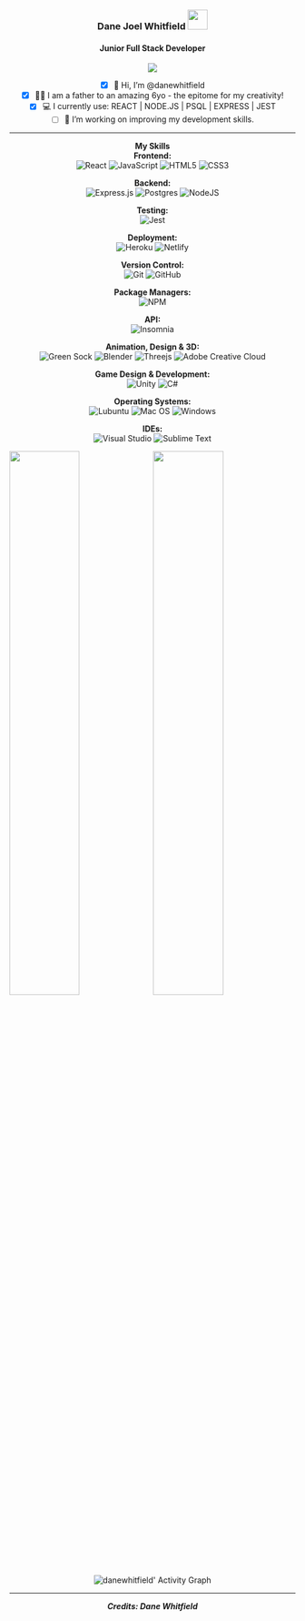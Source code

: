<div align=center>
  <!-- <img src='https://studio.youtube.com/channel/UCDPdfgDfPjl0XhU2N_9AIDg/editing/images'/> -->
<h3>Dane Joel Whitfield <img src="https://media.giphy.com/media/hvRJCLFzcasrR4ia7z/giphy.gif" width="35"></h3>
  <h4>Junior Full Stack Developer</h4>

<p align="center">
  <a href="https://github.com/DenverCoder1/readme-typing-svg"><img src="https://readme-typing-svg.herokuapp.com?lines=Junior+Full+Stack+Developer;I+Think?;Maybe...;DS%20|%20Algorithms%20|%20OOP%20;Frontend%20|%20REACT;Backend%20|%20NODE.JS%20;TDD%20|%20JEST&center=true&width=500&height=50"></a>
</p>

- [x] 👋 Hi, I’m @danewhitfield
- [x] 👨‍👦 I am a father to an amazing 6yo - the epitome for my creativity!
- [x] 💻 I currently use: REACT | NODE.JS | PSQL | EXPRESS | JEST
- [ ] 🌱 I’m working on improving my development skills.

---
  
**My Skills**
<br>
**Frontend:**
<br>
![React](https://img.shields.io/badge/react-%2320232a.svg?style=for-the-badge&logo=react&logoColor=%2361DAFB) ![JavaScript](https://img.shields.io/badge/javascript-%23323330.svg?style=for-the-badge&logo=javascript&logoColor=%23F7DF1E) ![HTML5](https://img.shields.io/badge/html5-%23E34F26.svg?style=for-the-badge&logo=html5&logoColor=white) ![CSS3](https://img.shields.io/badge/css3-%231572B6.svg?style=for-the-badge&logo=css3&logoColor=white) 

**Backend:**
<br>
![Express.js](https://img.shields.io/badge/express.js-%23404d59.svg?style=for-the-badge&logo=express&logoColor=%2361DAFB) ![Postgres](https://img.shields.io/badge/postgres-%23316192.svg?style=for-the-badge&logo=postgresql&logoColor=white) ![NodeJS](https://img.shields.io/badge/node.js-6DA55F?style=for-the-badge&logo=node.js&logoColor=white)

**Testing:**
<br>
![Jest](https://img.shields.io/badge/-jest-%23C21325?style=for-the-badge&logo=jest&logoColor=white)

**Deployment:**
<br>
![Heroku](https://img.shields.io/badge/heroku-%23430098.svg?style=for-the-badge&logo=heroku&logoColor=white) ![Netlify](https://img.shields.io/badge/netlify-%23000000.svg?style=for-the-badge&logo=netlify&logoColor=#00C7B7)

**Version Control:**
<br>
![Git](https://img.shields.io/badge/git-%23F05033.svg?style=for-the-badge&logo=git&logoColor=white) ![GitHub](https://img.shields.io/badge/github-%23121011.svg?style=for-the-badge&logo=github&logoColor=white)

**Package Managers:**
<br>
![NPM](https://img.shields.io/badge/NPM-%23000000.svg?style=for-the-badge&logo=npm&logoColor=white)  

**API:**
<br>
![Insomnia](https://img.shields.io/badge/Insomnia-black?style=for-the-badge&logo=insomnia&logoColor=5849BE)

**Animation, Design & 3D:**
<br>
![Green Sock](https://img.shields.io/badge/green%20sock-88CE02?style=for-the-badge&logo=greensock&logoColor=white) ![Blender](https://img.shields.io/badge/blender-%23F5792A.svg?style=for-the-badge&logo=blender&logoColor=white) ![Threejs](https://img.shields.io/badge/threejs-black?style=for-the-badge&logo=three.js&logoColor=white) ![Adobe Creative Cloud](https://img.shields.io/badge/Adobe%20Creative%20Cloud-DA1F26.svg?style=for-the-badge&logo=Adobe%20Creative%20Cloud&logoColor=white)

**Game Design & Development:**
<br>
![Unity](https://img.shields.io/badge/unity-%23000000.svg?style=for-the-badge&logo=unity&logoColor=white) ![C#](https://img.shields.io/badge/c%23-%23239120.svg?style=for-the-badge&logo=c-sharp&logoColor=white)

**Operating Systems:**
<br>
![Lubuntu](https://img.shields.io/badge/-Lubuntu-%230065C2?style=for-the-badge&logo=lubuntu&logoColor=white) ![Mac OS](https://img.shields.io/badge/mac%20os-000000?style=for-the-badge&logo=macos&logoColor=F0F0F0) ![Windows](https://img.shields.io/badge/Windows-0078D6?style=for-the-badge&logo=windows&logoColor=white)

**IDEs:**
<br>
![Visual Studio](https://img.shields.io/badge/Visual%20Studio-5C2D91.svg?style=for-the-badge&logo=visual-studio&logoColor=white) ![Sublime Text](https://img.shields.io/badge/sublime_text-%23575757.svg?style=for-the-badge&logo=sublime-text&logoColor=important)

<p align="left">
  <img width="49.5%" src="https://github-readme-stats.vercel.app/api?username=danewhitfield&show_icons=true&theme=gruvbox&hide_border=true" />
    <img width="49.5%" src="https://github-readme-streak-stats.herokuapp.com/?user=danewhitfield&theme=gruvbox&hide_border=true" />
</p>
<br>

![danewhitfield' Activity Graph](https://activity-graph.herokuapp.com/graph?username=danewhitfield&custom_title=Dane%20Whitfield's%20Contribution%20Graph&theme=gruvbox&bg_color=282828&hide_border=true&line=d1a01f&point=c58545)

  ----------
  
  ***Credits: Dane Whitfield***
</div>

